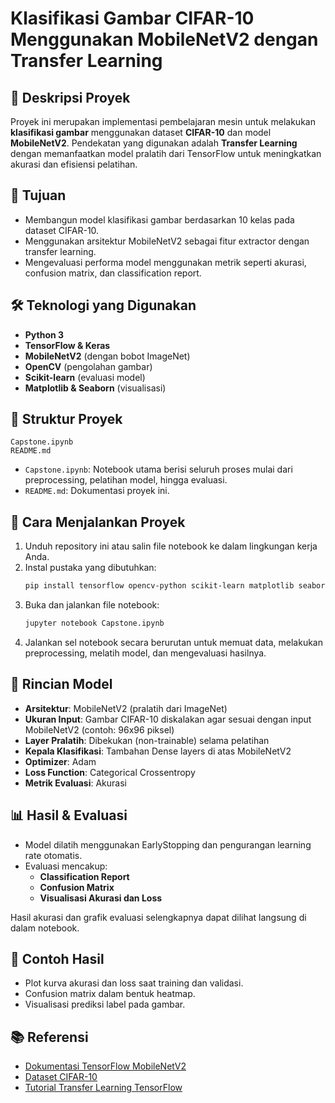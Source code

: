 # Klasifikasi Gambar CIFAR-10 Menggunakan MobileNetV2 dengan Transfer Learning

## 📌 Deskripsi Proyek

Proyek ini merupakan implementasi pembelajaran mesin untuk melakukan **klasifikasi gambar** menggunakan dataset **CIFAR-10** dan model **MobileNetV2**. Pendekatan yang digunakan adalah **Transfer Learning** dengan memanfaatkan model pralatih dari TensorFlow untuk meningkatkan akurasi dan efisiensi pelatihan.

## 🎯 Tujuan

- Membangun model klasifikasi gambar berdasarkan 10 kelas pada dataset CIFAR-10.
- Menggunakan arsitektur MobileNetV2 sebagai fitur extractor dengan transfer learning.
- Mengevaluasi performa model menggunakan metrik seperti akurasi, confusion matrix, dan classification report.

## 🛠️ Teknologi yang Digunakan

- **Python 3**
- **TensorFlow & Keras**
- **MobileNetV2** (dengan bobot ImageNet)
- **OpenCV** (pengolahan gambar)
- **Scikit-learn** (evaluasi model)
- **Matplotlib & Seaborn** (visualisasi)

## 📂 Struktur Proyek

```
Capstone.ipynb
README.md
```

- `Capstone.ipynb`: Notebook utama berisi seluruh proses mulai dari preprocessing, pelatihan model, hingga evaluasi.
- `README.md`: Dokumentasi proyek ini.

## 🚀 Cara Menjalankan Proyek

1. Unduh repository ini atau salin file notebook ke dalam lingkungan kerja Anda.
2. Instal pustaka yang dibutuhkan:
   ```bash
   pip install tensorflow opencv-python scikit-learn matplotlib seaborn
   ```
3. Buka dan jalankan file notebook:
   ```bash
   jupyter notebook Capstone.ipynb
   ```
4. Jalankan sel notebook secara berurutan untuk memuat data, melakukan preprocessing, melatih model, dan mengevaluasi hasilnya.

## 🧠 Rincian Model

- **Arsitektur**: MobileNetV2 (pralatih dari ImageNet)
- **Ukuran Input**: Gambar CIFAR-10 diskalakan agar sesuai dengan input MobileNetV2 (contoh: 96x96 piksel)
- **Layer Pralatih**: Dibekukan (non-trainable) selama pelatihan
- **Kepala Klasifikasi**: Tambahan Dense layers di atas MobileNetV2
- **Optimizer**: Adam
- **Loss Function**: Categorical Crossentropy
- **Metrik Evaluasi**: Akurasi

## 📊 Hasil & Evaluasi

- Model dilatih menggunakan EarlyStopping dan pengurangan learning rate otomatis.
- Evaluasi mencakup:
  - **Classification Report**
  - **Confusion Matrix**
  - **Visualisasi Akurasi dan Loss**

Hasil akurasi dan grafik evaluasi selengkapnya dapat dilihat langsung di dalam notebook.

## 📸 Contoh Hasil

- Plot kurva akurasi dan loss saat training dan validasi.
- Confusion matrix dalam bentuk heatmap.
- Visualisasi prediksi label pada gambar.

## 📚 Referensi

- [Dokumentasi TensorFlow MobileNetV2](https://www.tensorflow.org/api_docs/python/tf/keras/applications/MobileNetV2)
- [Dataset CIFAR-10](https://www.cs.toronto.edu/~kriz/cifar.html)
- [Tutorial Transfer Learning TensorFlow](https://www.tensorflow.org/tutorials/images/transfer_learning)
